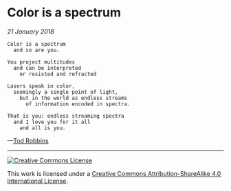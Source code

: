 # Color is a spectrum
_21 January 2018_
```
Color is a spectrum
  and so are you.

You project multitudes
  and can be interpreted
    or resisted and refracted

Lasers speak in color,
  seemingly a single point of light,
    but in the world as endless streams
      of information encoded in spectra.

That is you: endless streaming spectra
  and I love you for it all
    and all is you.
```
—[Tod Robbins](http://todrobbins.com)

---

<a rel="license" href="http://creativecommons.org/licenses/by-sa/4.0/">
<img alt="Creative Commons License" style="border-width:0" src="https://i.creativecommons.org/l/by-sa/4.0/88x31.png" /></a><br />

This work is licensed under a <a rel="license" href="http://creativecommons.org/licenses/by-sa/4.0/">Creative Commons Attribution-ShareAlike 4.0 International License</a>.